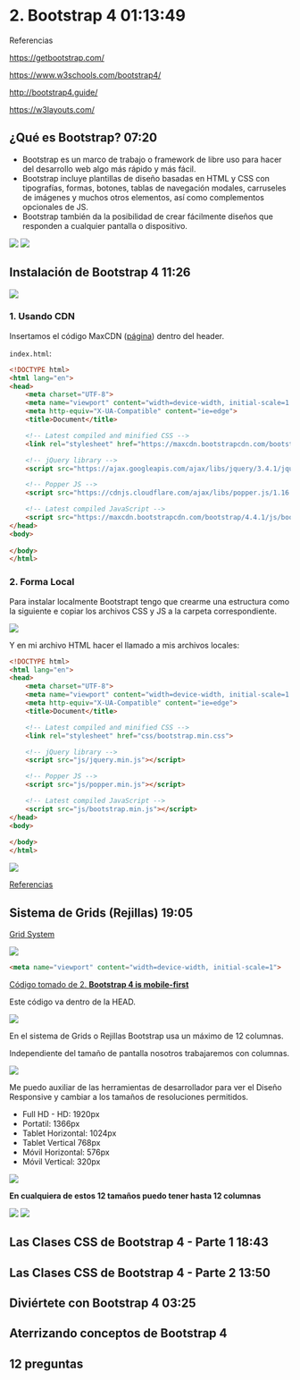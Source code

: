 # 2. Bootstrap 4 01:13:49

Referencias

https://getbootstrap.com/

https://www.w3schools.com/bootstrap4/

http://bootstrap4.guide/

https://w3layouts.com/


## ¿Qué es Bootstrap? 07:20

* Bootstrap es un marco de trabajo o framework de libre uso para hacer del desarrollo web algo más rápido y más fácil.
* Bootstrap incluye plantillas de diseño basadas en HTML y CSS con tipografías, formas, botones, tablas de navegación modales, carruseles de imágenes y muchos otros elementos, así como complementos opcionales de JS.
* Bootstrap también da la posibilidad de crear fácilmente diseños que responden a cualquier pantalla o dispositivo.

<img src="images/c2/2-responsivo.png">

<img src="images/c2/2-b3-b4.png">

## Instalación de Bootstrap 4 11:26

<img src="images/c2/2-instalar.png">

### 1. Usando CDN

Insertamos el código MaxCDN ([página](https://www.w3schools.com/bootstrap4/bootstrap_get_started.asp)) dentro del header.

`index.html`:

```html
<!DOCTYPE html>
<html lang="en">
<head>
    <meta charset="UTF-8">
    <meta name="viewport" content="width=device-width, initial-scale=1.0">
    <meta http-equiv="X-UA-Compatible" content="ie=edge">
    <title>Document</title>

    <!-- Latest compiled and minified CSS -->
    <link rel="stylesheet" href="https://maxcdn.bootstrapcdn.com/bootstrap/4.4.1/css/bootstrap.min.css">

    <!-- jQuery library -->
    <script src="https://ajax.googleapis.com/ajax/libs/jquery/3.4.1/jquery.min.js"></script>

    <!-- Popper JS -->
    <script src="https://cdnjs.cloudflare.com/ajax/libs/popper.js/1.16.0/umd/popper.min.js"></script>

    <!-- Latest compiled JavaScript -->
    <script src="https://maxcdn.bootstrapcdn.com/bootstrap/4.4.1/js/bootstrap.min.js"></script>
</head>
<body>
    
</body>
</html>
```

### 2. Forma Local

Para instalar localmente Bootstrapt tengo que crearme una estructura como la siguiente e copiar los archivos CSS y JS a la carpeta correspondiente.

<img src="images/c2/2-estructura.png">

Y en mi archivo HTML hacer el llamado a mis archivos locales:

```html
<!DOCTYPE html>
<html lang="en">
<head>
    <meta charset="UTF-8">
    <meta name="viewport" content="width=device-width, initial-scale=1.0">
    <meta http-equiv="X-UA-Compatible" content="ie=edge">
    <title>Document</title>

    <!-- Latest compiled and minified CSS -->
    <link rel="stylesheet" href="css/bootstrap.min.css">

    <!-- jQuery library -->
    <script src="js/jquery.min.js"></script>

    <!-- Popper JS -->
    <script src="js/popper.min.js"></script>

    <!-- Latest compiled JavaScript -->
    <script src="js/bootstrap.min.js"></script>
</head>
<body>
    
</body>
</html>
```

<img src="images/c2/2-referencias.png">

[Referencias](https://www.w3schools.com/bootstrap4/bootstrap_ref_all_classes.asp)

## Sistema de Grids (Rejillas) 19:05

[Grid System](https://www.w3schools.com/bootstrap4/bootstrap_grid_basic.asp)

<img src="images/c2/2-rejilla.png">

```html
<meta name="viewport" content="width=device-width, initial-scale=1">
```
[Código tomado de 2. **Bootstrap 4 is mobile-first**](https://www.w3schools.com/bootstrap4/bootstrap_get_started.asp)

Este código va dentro de la HEAD.

<img src="images/c2/2-resolucion.png">

En el sistema de Grids o Rejillas Bootstrap usa un máximo de 12 columnas.

Independiente del tamaño de pantalla nosotros trabajaremos con columnas.

<img src="images/c2/2-grids.png">

Me puedo auxiliar de las herramientas de desarrollador para ver el Diseño Responsive y cambiar a los tamaños de resoluciones permitidos.

* Full HD - HD: 1920px
* Portatil: 1366px
* Tablet Horizontal: 1024px
* Tablet Vertical 768px
* Móvil Horizontal: 576px
* Móvil Vertical: 320px

<img src="images/c2/2-responsive.png">

**En cualquiera de estos 12 tamaños puedo tener hasta 12 columnas**

<img src="images/c2/2-col-1.png">



<img src="images/c2/2-col-2.png">


## Las Clases CSS de Bootstrap 4 - Parte 1 18:43

## Las Clases CSS de Bootstrap 4 - Parte 2 13:50

## Diviértete con Bootstrap 4 03:25

## Aterrizando conceptos de Bootstrap 4 

## 12 preguntas
